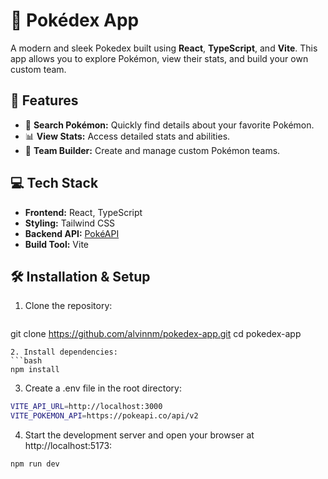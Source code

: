 # 🧬 Pokédex App

A modern and sleek Pokedex built using **React**, **TypeScript**, and **Vite**. This app allows you to explore Pokémon, view their stats, and build your own custom team.

## 🌟 Features

- 🐾 **Search Pokémon:** Quickly find details about your favorite Pokémon.
- 📊 **View Stats:** Access detailed stats and abilities.
- 🧰 **Team Builder:** Create and manage custom Pokémon teams.

## 💻 Tech Stack

- **Frontend:** React, TypeScript
- **Styling:** Tailwind CSS
- **Backend API:** [PokéAPI](https://pokeapi.co/)
- **Build Tool:** Vite

## 🛠️ Installation & Setup

1. Clone the repository:
   ```bash
  git clone https://github.com/alvinnm/pokedex-app.git
  cd pokedex-app
   ```
2. Install dependencies:
  ```bash
  npm install
  ```
3. Create a .env file in the root directory:
  ```bash
  VITE_API_URL=http://localhost:3000
  VITE_POKEMON_API=https://pokeapi.co/api/v2
  ```
4. Start the development server and open your browser at http://localhost:5173:
  ```bash
  npm run dev
  ```